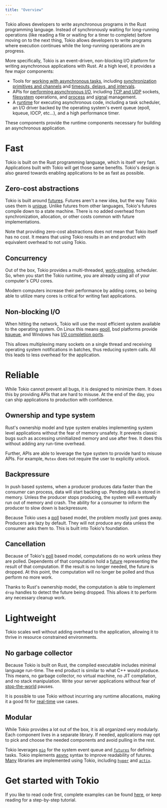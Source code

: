 ```yaml
---
title: "Overview"
---
```


Tokio allows developers to write asynchronous programs in the Rust programming
language. Instead of synchronously waiting for long-running operations (like
reading a file or waiting for a timer to complete) before moving on to the next
thing, Tokio allows developers to write programs where execution continues while
the long-running operations are in progress.

More specifically, Tokio is an event-driven, non-blocking I/O platform for
writing asynchronous applications with Rust. At a high level, it provides a few
major components:

- Tools for [working with asynchronous tasks][tasks], including [synchronization
  primitives and channels][sync] and [timeouts, delays, and intervals][time].
- APIs for [performing asynchronous I/O][io], including [TCP and UDP][net]
  sockets, [filesystem][fs] operations, and [process] and [signal] management.
- A [runtime] for executing asynchronous code, including a task scheduler, an
  I/O driver backed by the operating system's event queue (epoll, kqueue, IOCP,
  etc...), and a high performance timer.

These components provide the runtime components necessary for building an
asynchronous application.

[tasks]: https://docs.rs/tokio/*/tokio/#working-with-tasks
[sync]: https://docs.rs/tokio/*/tokio/sync/index.html
[time]: https://docs.rs/tokio/*/tokio/time/index.html
[io]: https://docs.rs/tokio/*/tokio/#asynchronous-io
[net]: https://docs.rs/tokio/*/tokio/net/index.html
[fs]: https://docs.rs/tokio/*/tokio/fs/index.html
[process]: https://docs.rs/tokio/*/tokio/process/index.html
[signal]: https://docs.rs/tokio/*/tokio/signal/index.html
[runtime]: https://docs.rs/tokio/*/tokio/runtime/index.html

# Fast

Tokio is built on the Rust programming language, which is itself very fast.
Applications built with Tokio will get those same benefits. Tokio's design is
also geared towards enabling applications to be as fast as possible.

## Zero-cost abstractions

Tokio is built around [futures]. Futures aren't a new idea, but the way Tokio
uses them is [unique][poll]. Unlike futures from other languages, Tokio's
futures compile down to a state machine. There is no added overhead from
synchronization, allocation, or other costs common with future implementations.

Note that providing zero-cost abstractions does not mean that Tokio itself has
no cost. It means that using Tokio results in an end product with equivalent
overhead to not using Tokio.

[poll]: /docs/getting-started/futures#poll-based-futures
[futures]: /docs/getting-started/futures

## Concurrency

Out of the box, Tokio provides a multi-threaded, [work-stealing], scheduler. So,
when you start the Tokio runtime, you are already using all of your computer's
CPU cores.

Modern computers increase their performance by adding cores, so being able to
utilize many cores is critical for writing fast applications.

[work-stealing]: https://en.wikipedia.org/wiki/Work_stealing

## Non-blocking I/O

When hitting the network, Tokio will use the most efficient system available to
the operating system. On Linux this means [epoll], bsd platforms provide
[kqueue], and Windows has [I/O completion ports][iocp].

This allows multiplexing many sockets on a single thread and receiving operating
system notifications in batches, thus reducing system calls. All this leads to
less overhead for the application.

[epoll]: http://man7.org/linux/man-pages/man7/epoll.7.html
[kqueue]: https://www.freebsd.org/cgi/man.cgi?query=kqueue&sektion=2
[iocp]:
  https://docs.microsoft.com/en-us/windows/desktop/fileio/i-o-completion-ports

# Reliable

While Tokio cannot prevent all bugs, it is designed to minimize them. It does
this by providing APIs that are hard to misuse. At the end of the day, you can
ship applications to production with confidence.

## Ownership and type system

Rust's ownership model and type system enables implementing system level
applications without the fear of memory unsafety. It prevents classic bugs such
as accessing uninitialized memory and use after free. It does this without
adding any run-time overhead.

Further, APIs are able to leverage the type system to provide hard to misuse
APIs. For example, `Mutex` does not require the user to explicitly unlock.

## Backpressure

In push based systems, when a producer produces data faster than the consumer
can process, data will start backing up. Pending data is stored in memory.
Unless the producer stops producing, the system will eventually run out of
memory and crash. The ability for a consumer to inform the producer to slow down
is backpressure.

Because Tokio uses a [poll] based model, the problem mostly just goes away.
Producers are lazy by default. They will not produce any data unless the
consumer asks them to. This is built into Tokio's foundation.

## Cancellation

Because of Tokio's [poll] based model, computations do no work unless they are
polled. Dependents of that computation hold a [future][futures] representing the
result of that computation. If the result is no longer needed, the future is
dropped. At this point, the computation will no longer be polled and thus
perform no more work.

Thanks to Rust's ownership model, the computation is able to implement `drop`
handles to detect the future being dropped. This allows it to perform any
necessary cleanup work.

# Lightweight

Tokio scales well without adding overhead to the application, allowing it to
thrive in resource constrained environments.

## No garbage collector

Because Tokio is built on Rust, the compiled executable includes minimal
language run-time. The end product is similar to what C++ would produce. This
means, no garbage collector, no virtual machine, no JIT compilation, and no
stack manipulation. Write your server applications without fear of
[stop-the-world][gc] pauses.

It is possible to use Tokio without incurring any runtime allocations, making it
a good fit for [real-time] use cases.

[gc]:
  https://en.wikipedia.org/wiki/Garbage_collection_(computer_science)#Disadvantages
[real-time]: https://en.wikipedia.org/wiki/Real-time_computing

## Modular

While Tokio provides a lot out of the box, it is all organized very modularly.
Each component lives in a separate library. If needed, applications may opt to
pick and choose the needed components and avoid pulling in the rest.

Tokio leverages [`mio`] for the system event queue and [`futures`] for defining
tasks. Tokio implements [async] syntax to improve readability of futures. [Many]
libraries are implemented using Tokio, including [`hyper`] and [`actix`].

[`mio`]: https://github.com/tokio-rs/mio
[`futures`]: https://docs.rs/futures/*/futures/
[async]: https://tokio.rs/blog/2018-08-async-await/
[many]: https://crates.io/crates/tokio/reverse_dependencies
[`hyper`]: https://hyper.rs/guides/
[`actix`]: https://actix.rs/book/actix/

# Get started with Tokio

If you like to read code first, complete examples can be found
[here](https://github.com/tokio-rs/tokio/tree/master/examples), or keep reading
for a step-by-step tutorial.

